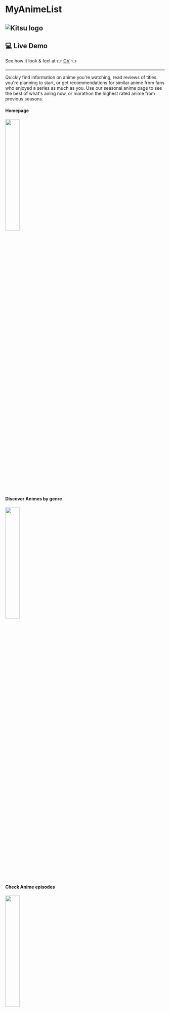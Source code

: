 # MyAnimeList #
![Kitsu logo](https://avatars1.githubusercontent.com/u/7648832?s=100&v=4)
---

## :computer: Live Demo ##
<!-- See it in action at :point_right: [Here] :point_left: -->
See how it look & feel at :point_right: [CV](https://amine-hmi.github.io/MyAnimeList/) :point_left:

---

Quickly find information on anime you're watching, read reviews of titles you're planning to start, or get recommendations for similar anime from fans who enjoyed a series as much as you. Use our seasonal anime page to see the best of what's airing now, or marathon the highest rated anime from previous seasons.


 #### Homepage 
<img src="https://user-images.githubusercontent.com/66182798/103448271-76182a80-4c97-11eb-94aa-4ee081c0d228.png" width="30%"></img>
#### Discover Animes by genre
<img src="https://user-images.githubusercontent.com/66182798/103448358-ea9f9900-4c98-11eb-833a-67b0031c561b.png" width="30%"></img>
#### Check Anime episodes
<img src="https://user-images.githubusercontent.com/66182798/103448359-f0957a00-4c98-11eb-8cb1-16461da8344c.png" width="30%"></img>
#### Discover Anime belonging to the same franchise 
<img src="https://user-images.githubusercontent.com/66182798/103448360-f4c19780-4c98-11eb-9cd1-db141a886985.png" width="30%"></img>
#### Discover Anime *characters* and their respective **voice actors** in every other language
<img src="https://user-images.githubusercontent.com/66182798/103448361-f9864b80-4c98-11eb-9332-78e67e128cb7.png" width="30%"></img>
#### Search for Anime by **title, character or voice actor**
<img src="https://user-images.githubusercontent.com/66182798/103448363-fd19d280-4c98-11eb-8fdb-6734c0875c32.png" width="30%"></img>
#### Get detailed informations about your favorite Anime (Part 1/2)
<img src="https://user-images.githubusercontent.com/66182798/103448381-3b16f680-4c99-11eb-82d6-e26d9a28099e.png" width="30%"></img>
#### Get detailed informations about your favorite Anime (Part 2/2)
<img src="https://user-images.githubusercontent.com/66182798/103448366-01de8680-4c99-11eb-9684-7edbccb40a15.png" width="30%"></img> 

## :pushpin: FEATURES YET TO BE IMPLEMENTED ##
  * [ ]  Responsive design
  * [ ]  Fetch anime production information in the anime details page
  * [ ]  Sort anime titles alphabetically in the anime details page
  * [ ]  Add episode informations page
  * [ ]  Add user reactions page
  * [ ]  Add user access so you can track and save your favorite animes list

